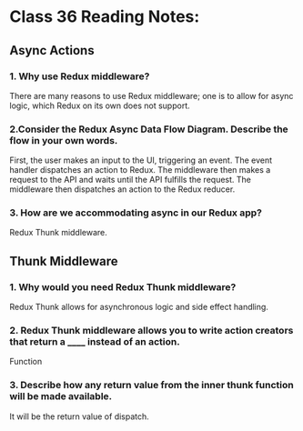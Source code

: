 # Class 36 Reading Notes:

## Async Actions
### 1. Why use Redux middleware?
There are many reasons to use Redux middleware; one is to allow for async logic, which Redux on its own does not support.
### 2.Consider the Redux Async Data Flow Diagram. Describe the flow in your own words. 
First, the user makes an input to the UI, triggering an event. The event handler dispatches an action to Redux. The middleware then makes a request to the API and waits until the API fulfills the request. The middleware then dispatches an action to the Redux reducer.
### 3. How are we accommodating async in our Redux app?
Redux Thunk middleware.
## Thunk Middleware
### 1. Why would you need Redux Thunk middleware?
Redux Thunk allows for asynchronous logic and side effect handling.
### 2. Redux Thunk middleware allows you to write action creators that return a ____ instead of an action.
Function
### 3. Describe how any return value from the inner thunk function will be made available.
It will be the return value of dispatch.









